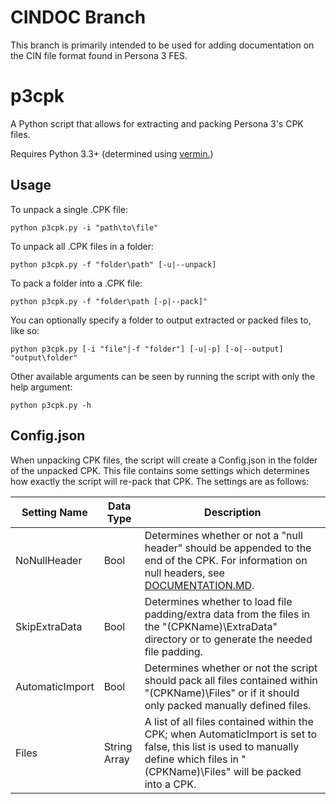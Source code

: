# CINDOC Branch
This branch is primarily intended to be used for adding documentation on the CIN file format found in Persona 3 FES.

# p3cpk
A Python script that allows for extracting and packing Persona 3's CPK files.

Requires Python 3.3+ (determined using [vermin.](https://github.com/netromdk/vermin))

## Usage
To unpack a single .CPK file:

`python p3cpk.py -i "path\to\file"`

To unpack all .CPK files in a folder:

`python p3cpk.py -f "folder\path" [-u|--unpack]`

To pack a folder into a .CPK file:

`python p3cpk.py -f "folder\path [-p|--pack]"`

You can optionally specify a folder to output extracted or packed files to, like so:

`python p3cpk.py [-i "file"|-f "folder"] [-u|-p] [-o|--output] "output\folder"`

Other available arguments can be seen by running the script with only the help argument:

`python p3cpk.py -h`

## Config.json
When unpacking CPK files, the script will create a Config.json in the folder of the unpacked CPK. This file contains some settings which determines how exactly the script will re-pack that CPK. The settings are as follows:

|Setting Name   |Data Type   |Description|
|---------------|------------|-----------|
|NoNullHeader   |Bool        |Determines whether or not a "null header" should be appended to the end of the CPK. For information on null headers, see [DOCUMENTATION.MD](https://github.com/0HMyC/p3cpk/blob/main/DOCUMENTATION.md).|
|SkipExtraData  |Bool        |Determines whether to load file padding/extra data from the files in the "(CPKName)\ExtraData" directory or to generate the needed file padding.|
|AutomaticImport|Bool        |Determines whether or not the script should pack all files contained within "(CPKName)\Files" or if it should only packed manually defined files.|
|Files          |String Array|A list of all files contained within the CPK; when AutomaticImport is set to false, this list is used to manually define which files in "(CPKName)\Files" will be packed into a CPK.| 
